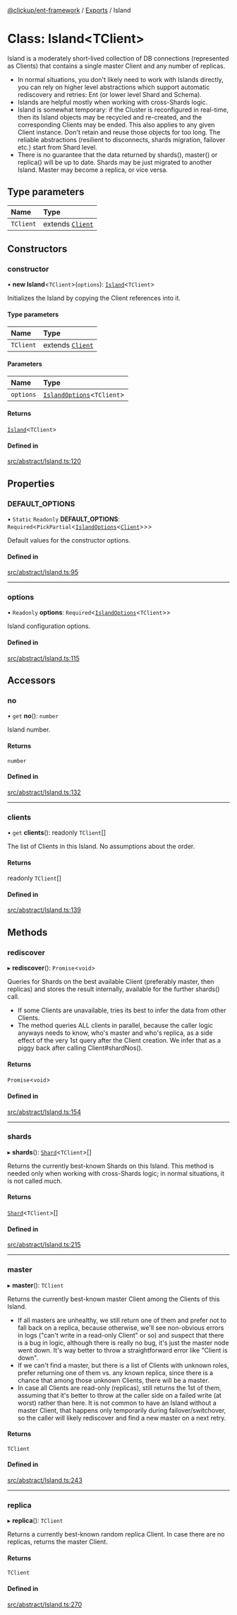 [@clickup/ent-framework](../README.md) / [Exports](../modules.md) / Island

# Class: Island\<TClient\>

Island is a moderately short-lived collection of DB connections (represented
as Clients) that contains a single master Client and any number of replicas.

- In normal situations, you don't likely need to work with Islands directly,
  you can rely on higher level abstractions which support automatic
  rediscovery and retries: Ent (or lower level Shard and Schema).
- Islands are helpful mostly when working with cross-Shards logic.
- Island is somewhat temporary: if the Cluster is reconfigured in real-time,
  then its Island objects may be recycled and re-created, and the
  corresponding Clients may be ended. This also applies to any given Client
  instance. Don't retain and reuse those objects for too long. The reliable
  abstractions (resilient to disconnects, shards migration, failover etc.)
  start from Shard level.
- There is no guarantee that the data returned by shards(), master() or
  replica() will be up to date. Shards may be just migrated to another
  Island. Master may become a replica, or vice versa.

## Type parameters

| Name | Type |
| :------ | :------ |
| `TClient` | extends [`Client`](Client.md) |

## Constructors

### constructor

• **new Island**\<`TClient`\>(`options`): [`Island`](Island.md)\<`TClient`\>

Initializes the Island by copying the Client references into it.

#### Type parameters

| Name | Type |
| :------ | :------ |
| `TClient` | extends [`Client`](Client.md) |

#### Parameters

| Name | Type |
| :------ | :------ |
| `options` | [`IslandOptions`](../interfaces/IslandOptions.md)\<`TClient`\> |

#### Returns

[`Island`](Island.md)\<`TClient`\>

#### Defined in

[src/abstract/Island.ts:120](https://github.com/clickup/ent-framework/blob/master/src/abstract/Island.ts#L120)

## Properties

### DEFAULT\_OPTIONS

▪ `Static` `Readonly` **DEFAULT\_OPTIONS**: `Required`\<`PickPartial`\<[`IslandOptions`](../interfaces/IslandOptions.md)\<[`Client`](Client.md)\>\>\>

Default values for the constructor options.

#### Defined in

[src/abstract/Island.ts:95](https://github.com/clickup/ent-framework/blob/master/src/abstract/Island.ts#L95)

___

### options

• `Readonly` **options**: `Required`\<[`IslandOptions`](../interfaces/IslandOptions.md)\<`TClient`\>\>

Island configuration options.

#### Defined in

[src/abstract/Island.ts:115](https://github.com/clickup/ent-framework/blob/master/src/abstract/Island.ts#L115)

## Accessors

### no

• `get` **no**(): `number`

Island number.

#### Returns

`number`

#### Defined in

[src/abstract/Island.ts:132](https://github.com/clickup/ent-framework/blob/master/src/abstract/Island.ts#L132)

___

### clients

• `get` **clients**(): readonly `TClient`[]

The list of Clients in this Island. No assumptions about the order.

#### Returns

readonly `TClient`[]

#### Defined in

[src/abstract/Island.ts:139](https://github.com/clickup/ent-framework/blob/master/src/abstract/Island.ts#L139)

## Methods

### rediscover

▸ **rediscover**(): `Promise`\<`void`\>

Queries for Shards on the best available Client (preferably master, then
replicas) and stores the result internally, available for the further
shards() call.
- If some Clients are unavailable, tries its best to infer the data from
  other Clients.
- The method queries ALL clients in parallel, because the caller logic
  anyways needs to know, who's master and who's replica, as a side effect
  of the very 1st query after the Client creation. We infer that as a piggy
  back after calling Client#shardNos().

#### Returns

`Promise`\<`void`\>

#### Defined in

[src/abstract/Island.ts:154](https://github.com/clickup/ent-framework/blob/master/src/abstract/Island.ts#L154)

___

### shards

▸ **shards**(): [`Shard`](Shard.md)\<`TClient`\>[]

Returns the currently best-known Shards on this Island. This method is
needed only when working with cross-Shards logic; in normal situations, it
is not called much.

#### Returns

[`Shard`](Shard.md)\<`TClient`\>[]

#### Defined in

[src/abstract/Island.ts:215](https://github.com/clickup/ent-framework/blob/master/src/abstract/Island.ts#L215)

___

### master

▸ **master**(): `TClient`

Returns the currently best-known master Client among the Clients of this
Island.

- If all masters are unhealthy, we still return one of them and prefer not
  to fall back on a replica, because otherwise, we'll see non-obvious
  errors in logs ("can't write in a read-only Client" or so) and suspect
  that there is a bug in logic, although there is really no bug, it's just
  the master node went down. It's way better to throw a straightforward
  error like "Client is down".
- If we can't find a master, but there is a list of Clients with unknown
  roles, prefer returning one of them vs. any known replica, since there is
  a chance that among those unknown Clients, there will be a master.
- In case all Clients are read-only (replicas), still returns the 1st of
  them, assuming that it's better to throw at the caller side on a failed
  write (at worst) rather than here. It is not common to have an Island
  without a master Client, that happens only temporarily during
  failover/switchover, so the caller will likely rediscover and find a new
  master on a next retry.

#### Returns

`TClient`

#### Defined in

[src/abstract/Island.ts:243](https://github.com/clickup/ent-framework/blob/master/src/abstract/Island.ts#L243)

___

### replica

▸ **replica**(): `TClient`

Returns a currently best-known random replica Client. In case there are no
replicas, returns the master Client.

#### Returns

`TClient`

#### Defined in

[src/abstract/Island.ts:270](https://github.com/clickup/ent-framework/blob/master/src/abstract/Island.ts#L270)

